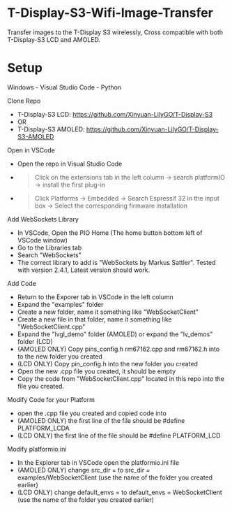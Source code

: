 # T-Display-S3-Wifi-Image-Transfer
Transfer images to the T-Display S3 wirelessly, Cross compatible with both T-Display-S3 LCD and AMOLED.


# Setup 
Windows - Visual Studio Code - Python

Clone Repo
 - T-Display-S3 LCD: https://github.com/Xinyuan-LilyGO/T-Display-S3
 - OR
 - T-Display-S3 AMOLED: https://github.com/Xinyuan-LilyGO/T-Display-S3-AMOLED

Open in VSCode
 - Open the repo in Visual Studio Code
 - > Click on the extensions tab in the left column → search platformIO → install the first plug-in
 - > Click Platforms → Embedded → Search Espressif 32 in the input box → Select the corresponding firmware installation

Add WebSockets Library
 - In VSCode, Open the PIO Home (The home button bottom left of VSCode window)
 - Go to the Libraries tab
 - Search "WebSockets"
 - The correct library to add is "WebSockets by Markus Sattler". Tested with version 2.4.1, Latest version should work.

Add Code
 - Return to the Exporer tab in VSCode in the left column
 - Expand the "examples" folder
 - Create a new folder, name it something like "WebSocketClient"
 - Create a new file in that folder, name it something like "WebSocketClient.cpp"
 - Expand the "lvgl_demo" folder (AMOLED) or expand the "lv_demos" folder (LCD)
 - (AMOLED ONLY) Copy pins_config.h rm67162.cpp and rm67162.h into to the new folder you created
 - (LCD ONLY) Copy pin_config.h into the new folder you created
 - Open the new .cpp file you created, it should be empty
 - Copy the code from "WebSocketClient.cpp" located in this repo into the file you created.

Modify Code for your Platform
 - open the .cpp file you created and copied code into
 - (AMOLED ONLY) the first line of the file should be #define PLATFORM_LCDA
 - (LCD ONLY) the first line of the file should be #define PLATFORM_LCD

Modify platformio.ini
 - In the Explorer tab in VSCode open the platformio.ini file
 - (AMOLED ONLY) change src_dir = to src_dir = examples/WebSocketClient (use the name of the folder you created earlier)
 - (LCD ONLY) change default_envs = to default_envs = WebSocketClient (use the name of the folder you created earlier)
